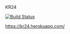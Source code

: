 KR24

[![Build Status](https://travis-ci.com/PupkovEgor/KR24.svg?branch=master)](https://travis-ci.com/PupkovEgor/KR24)


https://kr24.herokuapp.com/
